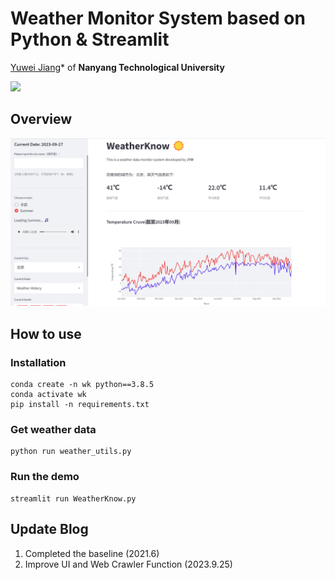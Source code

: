 # Weather Monitor System based on Python & Streamlit
[Yuwei Jiang](https://github.com/jyw2000-jyw)* of **Nanyang Technological University**

<a href='https://dashboard.heroku.com/apps'><img src='https://img.shields.io/badge/Web-Heroku-blue'></a> 

## Overview
<img src="figs/ui.png" width="900">

## How to use
### Installation

```
conda create -n wk python==3.8.5
conda activate wk
pip install -n requirements.txt
```

### Get weather data
```
python run weather_utils.py
```

### Run the demo

```
streamlit run WeatherKnow.py
```

## Update Blog
1. Completed the baseline (2021.6)
2. Improve UI and Web Crawler Function (2023.9.25)
